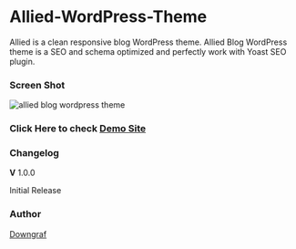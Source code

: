 # Allied-WordPress-Theme
Allied is a clean responsive blog WordPress theme. Allied Blog WordPress theme is a SEO and schema optimized and perfectly work with Yoast SEO plugin.

### Screen Shot

![allied blog wordpress theme](https://user-images.githubusercontent.com/9718134/52429913-c5df2d00-2b26-11e9-8418-4bebb7eb874d.jpg)

### Click Here to check [Demo Site](https://www.downgraf.com/allied/)

### Changelog
**V** 1.0.0

Initial Release

### Author

[Downgraf](https://www.downgraf.com)
